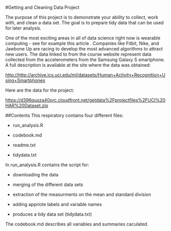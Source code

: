 #Getting and Cleaning Data Project

The purpose of this project is to demonstrate your ability to collect, work with, and clean a data set. The goal is to prepare tidy data that can be used for later analysis. 

One of the most exciting areas in all of data science right now is wearable computing - see for example this article . Companies like Fitbit, Nike, and Jawbone Up are racing to develop the most advanced algorithms to attract new users. The data linked to from the course website represent data collected from the accelerometers from the Samsung Galaxy S smartphone. A full description is available at the site where the data was obtained:

<http://http://archive.ics.uci.edu/ml/datasets/Human+Activity+Recognition+Using+Smartphones>

Here are the data for the project:

<https://d396qusza40orc.cloudfront.net/getdata%2Fprojectfiles%2FUCI%20HAR%20Dataset.zip>


##Contents
This respiratory contains four different files:

* run_analysis.R

* codebook.md

* readme.txt

* tidydata.txt

In run_analysis.R contains the script for:

* downloading the data

* merging of the different data sets

* extraction of the measurments on the mean and standard division

* adding appriote labels and variable names

* produces a tidy data set (tidydata.txt) 

The codebook.md describes all variables and summaries caculated. 
